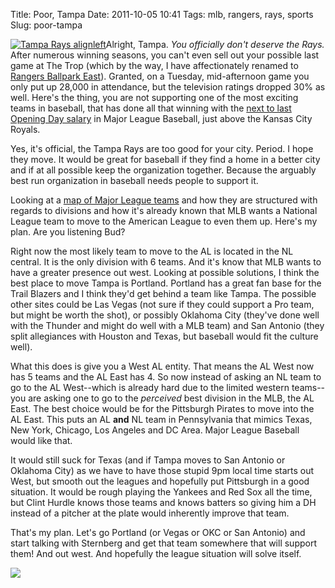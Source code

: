 Title: Poor, Tampa
Date: 2011-10-05 10:41
Tags: mlb, rangers, rays, sports
Slug: poor-tampa

[![](http://blog.traeblain.com/wp-content/uploads/tampa_bay_rays_logo-250x247.jpg "Tampa Rays alignleft")](http://blog.traeblain.com/wp-content/uploads/tampa_bay_rays_logo.jpg)Alright, Tampa. _You officially don't deserve the Rays._ After numerous winning seasons, you can't even sell out your possible last game at The Trop (which by the way, I have affectionately renamed to [Rangers Ballpark East](http://imgur.com/9UkE5)). Granted, on a Tuesday, mid-afternoon game you only put up 28,000 in attendance, but the television ratings dropped 30% as well. Here's the thing, you are not supporting one of the most exciting teams in baseball, that has done all that winning with the [next to last Opening Day salary](http://content.usatoday.com/sportsdata/baseball/mlb/salaries/team) in Major League Baseball, just above the Kansas City Royals. 

Yes, it's official, the Tampa Rays are too good for your city. Period. I hope they move. It would be great for baseball if they find a home in a better city and if at all possible keep the organization together. Because the arguably best run organization in baseball needs people to support it. 

Looking at a [map of Major League teams](http://www.sportmapworld.com/map/baseball/north-america/mlb/) and how they are structured with regards to divisions and how it's already known that MLB wants a National League team to move to the American League to even them up. Here's my plan. Are you listening Bud? 

Right now the most likely team to move to the AL is located in the NL central. It is the only division with 6 teams. And it's know that MLB wants to have a greater presence out west. Looking at possible solutions, I think the best place to move Tampa is Portland. Portland has a great fan base for the Trail Blazers and I think they'd get behind a team like Tampa. The possible other sites could be Las Vegas (not sure if they could support a Pro team, but might be worth the shot), or possibly Oklahoma City (they've done well with the Thunder and might do well with a MLB team) and San Antonio (they split allegiances with Houston and Texas, but baseball would fit the culture well). 

What this does is give you a West AL entity. That means the AL West now has 5 teams and the AL East has 4. So now instead of asking an NL team to go to the AL West--which is already hard due to the limited western teams--you are asking one to go to the _perceived_ best division in the MLB, the AL East. The best choice would be for the Pittsburgh Pirates to move into the AL East. This puts an AL **and** NL team in Pennsylvania that mimics Texas, New York, Chicago, Los Angeles and DC Area. Major League Baseball would like that. 

It would still suck for Texas (and if Tampa moves to San Antonio or Oklahoma City) as we have to have those stupid 9pm local time starts out West, but smooth out the leagues and hopefully put Pittsburgh in a good situation. It would be rough playing the Yankees and Red Sox all the time, but Clint Hurdle knows those teams and knows batters so giving him a DH instead of a pitcher at the plate would inherently improve that team. 

That's my plan. Let's go Portland (or Vegas or OKC or San Antonio) and start talking with Sternberg and get that team somewhere that will support them! And out west. And hopefully the league situation will solve itself. 

[![](http://blog.traeblain.com/wp-content/uploads/tampa-bay-rays-attendance-baseball-sports-ecards-someecards.png)](http://blog.traeblain.com/wp-content/uploads/tampa-bay-rays-attendance-baseball-sports-ecards-someecards.png) 